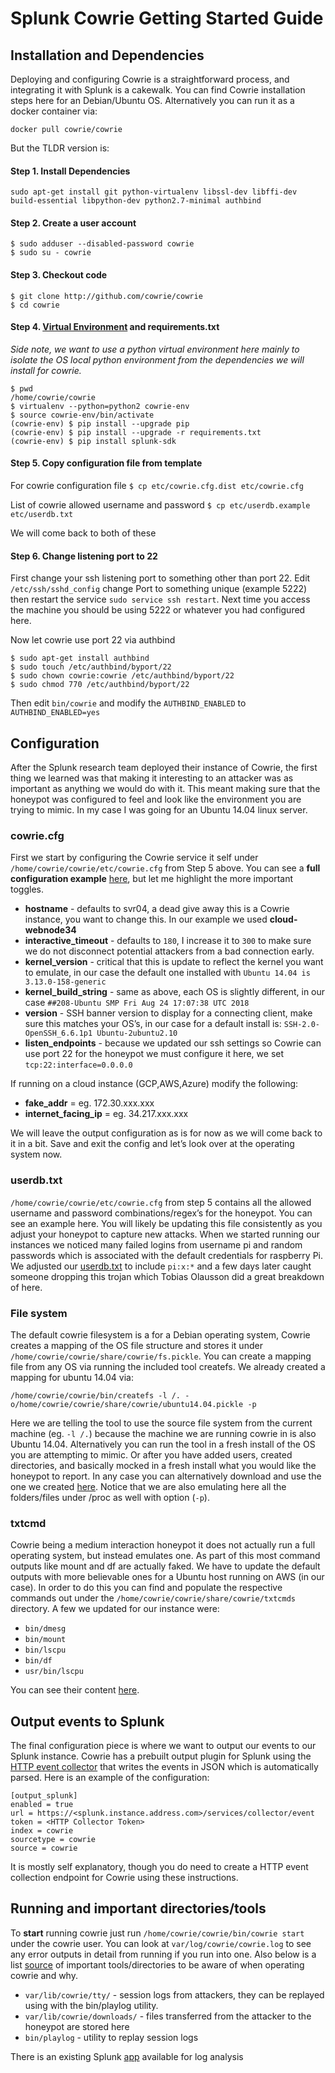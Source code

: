 # Splunk Cowrie Getting Started Guide

## Installation and Dependencies
Deploying and configuring Cowrie is a straightforward process, and integrating it with Splunk is a cakewalk. You can find Cowrie installation steps here for an Debian/Ubuntu OS. Alternatively you can run it as a docker container via:

`docker pull cowrie/cowrie`

But the TLDR version is:

#### Step 1. Install Dependencies
`sudo apt-get install git python-virtualenv libssl-dev libffi-dev build-essential libpython-dev python2.7-minimal authbind`

#### Step 2. Create a user account
```
$ sudo adduser --disabled-password cowrie
$ sudo su - cowrie
```

#### Step 3. Checkout code 
```
$ git clone http://github.com/cowrie/cowrie
$ cd cowrie
```

#### Step 4. [Virtual Environment](https://realpython.com/python-virtual-environments-a-primer/#what-is-a-virtual-environment) and requirements.txt

_Side note, we want to use a python virtual environment here mainly to isolate the OS local python environment from the dependencies we will install for cowrie._

```
$ pwd
/home/cowrie/cowrie
$ virtualenv --python=python2 cowrie-env
$ source cowrie-env/bin/activate
(cowrie-env) $ pip install --upgrade pip
(cowrie-env) $ pip install --upgrade -r requirements.txt
(cowrie-env) $ pip install splunk-sdk
```

#### Step 5. Copy configuration file from template 
For cowrie configuration file 
`$ cp etc/cowrie.cfg.dist etc/cowrie.cfg`

List of cowrie allowed username and password
`$ cp etc/userdb.example etc/userdb.txt`

We will come back to both of these


#### Step 6. Change listening port to 22
First change your ssh listening port to something other than port 22. Edit `/etc/ssh/sshd_config` change Port to something unique (example 5222) then restart the service `sudo service ssh restart`. Next time you access the machine you should be using 5222 or whatever you had configured here. 

Now let cowrie use port 22 via authbind

```
$ sudo apt-get install authbind
$ sudo touch /etc/authbind/byport/22
$ sudo chown cowrie:cowrie /etc/authbind/byport/22
$ sudo chmod 770 /etc/authbind/byport/22
```

Then edit `bin/cowrie` and modify the `AUTHBIND_ENABLED` to `AUTHBIND_ENABLED=yes`

## Configuration 
After the Splunk research team deployed their instance of Cowrie, the first thing we learned was that making it interesting to an attacker was as important as anything we would do with it. This meant making sure that the honeypot was configured to feel and look like the environment you are trying to mimic. In my case I was going for an Ubuntu 14.04 linux server. 

### cowrie.cfg
First we start by configuring the Cowrie service it self under `/home/cowrie/cowrie/etc/cowrie.cfg` from Step 5 above. 
You can see a **full configuration example** [here](cowrie.cfg), but let me highlight the more important toggles. 
* **hostname** - defaults to svr04, a dead give away this is a Cowrie instance, you want to change this. In our example we used __cloud-webnode34__
* **interactive\_timeout** - defaults to `180`, I increase it to `300` to make sure we do not disconnect potential attackers from a bad connection early.
* **kernel\_version** - critical that this is update to reflect the kernel you want to emulate, in our case the default one installed with `Ubuntu 14.04 is 3.13.0-158-generic`
* **kernel\_build\_string** - same as above, each OS is slightly different, in our case `##208-Ubuntu SMP Fri Aug 24 17:07:38 UTC 2018` 
* **version** - SSH banner version to display for a connecting client, make sure this matches your OS’s, in our case for a default install is: `SSH-2.0-OpenSSH_6.6.1p1 Ubuntu-2ubuntu2.10`
* **listen\_endpoints** - because we updated our ssh settings so Cowrie can use port 22 for the honeypot we must configure it here, we set `tcp:22:interface=0.0.0.0`

If running on a cloud instance (GCP,AWS,Azure) modify the following:
* **fake\_addr** = <local instance address> eg. 172.30.xxx.xxx
* **internet\_facing_ip** = <public IP of instance> eg. 34.217.xxx.xxx

We will leave the output configuration as is for now as we will come back to it in a bit. Save and exit the config and let’s look over at the operating system now. 

### userdb.txt
`/home/cowrie/cowrie/etc/cowrie.cfg` from step 5 contains all the allowed username and password combinations/regex’s for the honeypot. You can see an example here. You will likely be updating this file consistently as you adjust your honeypot to capture new attacks. When we started running our instances we noticed many failed logins from username pi and random passwords which is associated with the default credentials for raspberry Pi. We adjusted our [userdb.txt](userdb.txt) to include `pi:x:*` and a few days later caught someone dropping this trojan which Tobias Olausson did a great breakdown of here.

### File system
The default cowrie filesystem is a for a Debian operating system, Cowrie creates a mapping of the OS file structure and stores it under `/home/cowrie/cowrie/share/cowrie/fs.pickle`.  You can create a mapping file from any OS via running the included tool createfs. We already created a mapping for ubuntu 14.04 via: 

`/home/cowrie/cowrie/bin/createfs -l /. -o/home/cowrie/cowrie/share/cowrie/ubuntu14.04.pickle -p`

Here we are telling the tool to use the source file system from the current machine (eg. `-l /.`) because the machine we are running cowrie in is also Ubuntu 14.04. Alternatively you can run the tool in a fresh install of the OS you are attempting to mimic. Or after you have added users, created directories, and basically mocked in a fresh install what you would like the honeypot to report. In any case you can alternatively download and use the one we created [here](ubuntu14.04.pickle). Notice that we are also emulating here all the folders/files under /proc as well with option (`-p`).

### txtcmd
Cowrie being a medium interaction honeypot it does not actually run a full operating system, but instead emulates one. As part of this most command outputs like mount and df are actually faked. We have to update the default outputs with more believable ones for a Ubuntu host running on AWS (in our case). In order to do this you can find and populate the respective commands out under the `/home/cowrie/cowrie/share/cowrie/txtcmds` directory. A few we updated for our instance were:

* `bin/dmesg` 
* `bin/mount`
* `bin/lscpu`
* `bin/df`
* `usr/bin/lscpu`

You can see their content [here](txtcmds).

## Output events to Splunk
The final configuration piece is where we want to output our events to our Splunk instance. Cowrie has a prebuilt output plugin for Splunk using the [HTTP event collector](http://dev.splunk.com/view/event-collector/SP-CAAAE6M) that writes the events in JSON which is automatically parsed. Here is an example of the configuration:

```
[output_splunk]
enabled = true
url = https://<splunk.instance.address.com>/services/collector/event
token = <HTTP Collector Token>
index = cowrie
sourcetype = cowrie
source = cowrie
```

It is mostly self explanatory, though you do need to create a HTTP event collection endpoint for Cowrie using these instructions. 

## Running and important directories/tools
To **start** running cowrie just run `/home/cowrie/cowrie/bin/cowrie start` under the cowrie user. You can look at `var/log/cowrie/cowrie.log` to see any error outputs in detail from running if you run into one. Also below is a list [source](http://docs.splunk.com/Documentation/Splunk/latest/Data/UsetheHTTPEventCollector#Configure_HTTP_Event_Collector_on_Splunk_Enterprise) of important tools/directories to be aware of when operating cowrie and why.

* `var/lib/cowrie/tty/` - session logs from attackers, they can be replayed using with the bin/playlog utility.
* `var/lib/cowrie/downloads/` - files transferred from the attacker to the honeypot are stored here
* `bin/playlog` - utility to replay session logs

There is an existing Splunk [app](https://splunkbase.splunk.com/app/2666/) available for log analysis 


